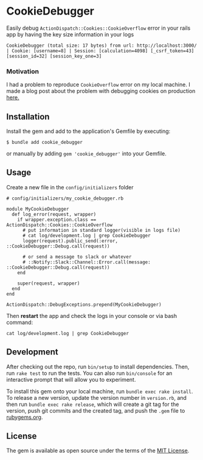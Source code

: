 # CookieDebugger

Easily debug `ActionDispatch::Cookies::CookieOverflow` error in your rails app by having the key size information in your logs
```
CookieDebugger (total size: 17 bytes) from url: http://localhost:3000/ | Cookie: [username=8] | Session: [calculation=4098] [_csrf_token=43] [session_id=32] [session_key_one=3]
```

### Motivation
I had a problem to reproduce `CookieOverflow` error on my local machine. I made a blog post about the problem with debugging cookies on production [here.](https://blog.oxyconit.com/how-to-debug-cookies-in-rails/)

## Installation

Install the gem and add to the application's Gemfile by executing:

    $ bundle add cookie_debugger

or manually by adding `gem 'cookie_debugger'` into your Gemfile.

## Usage
Create a new file in the `config/initializers` folder

```
# config/initializers/my_cookie_debugger.rb

module MyCookieDebugger
  def log_error(request, wrapper)
    if wrapper.exception.class == ActionDispatch::Cookies::CookieOverflow
      # put information in standard logger(visible in logs file)
      # cat log/development.log | grep CookieDebugger
      logger(request).public_send(:error, ::CookieDebugger::Debug.call(request))

      # or send a message to slack or whatever
      # ::Notify::Slack::Channel::Error.call(message: ::CookieDebugger::Debug.call(request))
    end

    super(request, wrapper)
  end
end

ActionDispatch::DebugExceptions.prepend(MyCookieDebugger)
```
Then **restart** the app and check the logs in your console or via bash command:
```
cat log/development.log | grep CookieDebugger
```

## Development

After checking out the repo, run `bin/setup` to install dependencies. Then, run `rake test` to run the tests. You can also run `bin/console` for an interactive prompt that will allow you to experiment.

To install this gem onto your local machine, run `bundle exec rake install`. To release a new version, update the version number in `version.rb`, and then run `bundle exec rake release`, which will create a git tag for the version, push git commits and the created tag, and push the `.gem` file to [rubygems.org](https://rubygems.org).


## License

The gem is available as open source under the terms of the [MIT License](https://opensource.org/licenses/MIT).
